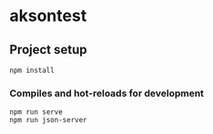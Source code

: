 # aksontest

## Project setup
```
npm install
```

### Compiles and hot-reloads for development
```
npm run serve
npm run json-server
```

